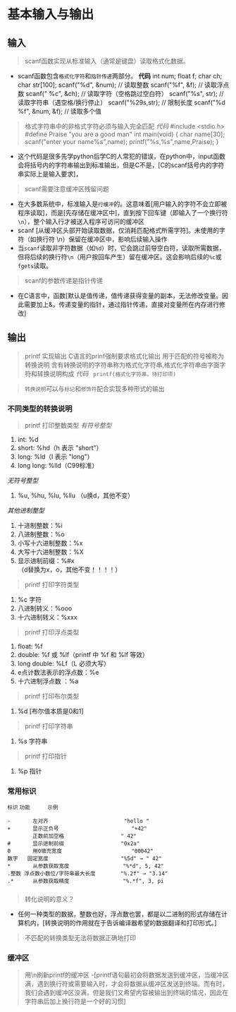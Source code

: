 # 基本输入与输出
## 输入
> scanf函数实现从标准输入（通常是键盘）读取格式化数据。
- scanf函数包含`格式化字符`和`指针传递`两部分。
**代码**
                        int num;
                        float f;
                        char ch;
                        char str[100];
                        scanf("%d", &num);        // 读取整数
                        scanf("%f", &f);          // 读取浮点数
                        scanf(" %c", &ch);        // 读取字符（空格跳过空白符）
                        scanf("%s", str);         // 读取字符串（遇空格/换行停止）
                        scanf("%29s,str);         // 限制长度
                        scanf("%d %f", &num, &f); // 读取多个值
> 格式字符串中的非格式字符必须与输入完全匹配
*代码*
                        #include <stdio.h>
                        #define Praise "you are a good man"
                        int main(void)
                        {
                            char name[30];
                            scanf("enter your name%s",name);
                            printf("%s,%s",name,Praise);
                        }
- 这个代码是很多先学python后学C的人常犯的错误，在python中，input函数会将括号内的字符串输出到标准输出，但是C不是，[C的scanf括号内的字符串实际上是输入要求]，
> scanf需要注意缓冲区残留问题
- 在大多数系统中，标准输入是`行缓冲`的。这意味着[用户输入的字符不会立即被程序读取]，而是[先存储在缓冲区中]，直到按下回车键（即输入了一个换行符`\n`），整个输入行才被送入程序可访问的缓冲区
- scanf [从缓冲区头部开始读取数据，仅消耗匹配格式所需字符]。未使用的字符（如换行符 \n）保留在缓冲区中，影响后续输入操作
- 当`scanf`读取非字符数据（如`%d`）时，它会跳过前导空白符，读取所需数据，但将后续的换行符`\n`（用户按回车产生）留在缓冲区。这会影响后续的`%c`或`fgets`读取。
> scanf的参数传递是指针传递
- 在C语言中，函数[默认是值传递，值传递获得变量的副本，无法修改变量。因此需要加上&，传递变量的指针，通过指针传递，直接对变量所在内存进行修改]

## 输出
> printf 实现输出
> C语言的prinf强制要求格式化输出
> 用于匹配的符号被称为转换说明
> 含有转换说明的字符串称为格式化字符串,格式化字符串由字面字符和转换说明构成
*代码*
                        ` printf(格式化字符串，待打印项)`

> `转换说明`可以与`标记`和`修饰符`配合实现多种形式的输出

### 不同类型的转换说明
> printf 打印整数类型
*有符号整型*
1. int: %d 
2. short: %hd（h 表示 "short"）
3. long: %ld（l 表示 "long"）
4. long long: %lld（C99标准）

*无符号整型*
1. %u, %hu, %lu, %llu
（u换d，其他不变）

*其他进制整型*
1. 十进制整数：%i
2. 八进制整数：%o 
3. 小写十六进制整数：%x
4. 大写十六进制整数：%X
5. 显示进制前缀：%#x 	
（d替换为x，o，其他不变！！！！）
> printf 打印字符类型

1. %c 字符
2. 八进制转义：%ooo
3. 十六进制转义：%xxx

> printf 打印浮点类型
1. float: %f
2. double: %f 或 %lf（printf 中 %f 和 %lf 等效）
3. long double: %Lf（L 必须大写）
4. e点计数法表示的浮点数：%e
5. 十六进制浮点数 ：%a

> printf 打印布尔类型
1. %d [布尔值本质是0和1]   

> printf 打印字符串
1. %s 字符串

> printf 打印指针
1. %p 指针

### 常用标识
`标识`	 `功能	 `                      `示例`
```
-	    左对齐	                       "hello "
+	    显示正负号	                    "+42"
        正数前加空格	                " 42"
#	    显示进制前缀	                "0x2a"  
0	    用0填充宽度	                    "00042"
数字	 固定宽度	                    "%5d" → " 42"
*	    从参数获取宽度	                "%*d", 5, 42"
.整数	浮点数小数位/字符串最大长度	      "%.2f" → "3.14"
.*	    从参数获取精度	                "%.*f", 3, pi
```
###
> 转化说明的意义？
- 任何一种类型的数据，整数也好，浮点数也罢，都是以二进制的形式存储在计算机内，[转换说明的作用就在于告诉编译器希望的数据翻译和打印形式。]
> 不匹配的转换类型无法将数据正确地打印
### 缓冲区
> 用\n刷新printf的缓冲区
-[printf语句最初会将数据发送到缓冲区，当缓冲区满，遇到换行符或需要输入时，才会将数据从缓冲区发送到终端。而有时，我们会遇到缓冲区没满，但是我们又希望内容被输出到终端的情况，因此在字符串后加上换行符是一个好的习惯] 